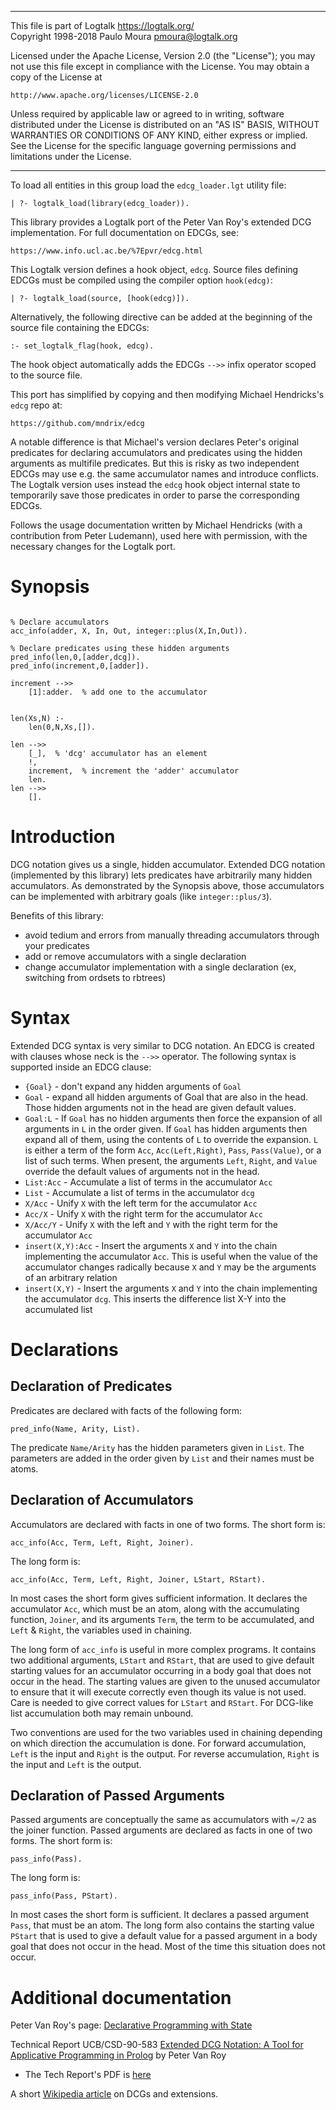 ________________________________________________________________________

This file is part of Logtalk <https://logtalk.org/>  
Copyright 1998-2018 Paulo Moura <pmoura@logtalk.org>

Licensed under the Apache License, Version 2.0 (the "License");
you may not use this file except in compliance with the License.
You may obtain a copy of the License at

    http://www.apache.org/licenses/LICENSE-2.0

Unless required by applicable law or agreed to in writing, software
distributed under the License is distributed on an "AS IS" BASIS,
WITHOUT WARRANTIES OR CONDITIONS OF ANY KIND, either express or implied.
See the License for the specific language governing permissions and
limitations under the License.
________________________________________________________________________


To load all entities in this group load the `edcg_loader.lgt` utility file:

	| ?- logtalk_load(library(edcg_loader)).

This library provides a Logtalk port of the Peter Van Roy's extended DCG
implementation. For full documentation on EDCGs, see:

	https://www.info.ucl.ac.be/%7Epvr/edcg.html

This Logtalk version defines a hook object, `edcg`. Source files defining
EDCGs must be compiled using the compiler option `hook(edcg)`:

	| ?- logtalk_load(source, [hook(edcg)]).

Alternatively, the following directive can be added at the beginning of the
source file containing the EDCGs:

	:- set_logtalk_flag(hook, edcg).

The hook object automatically adds the EDCGs `-->>` infix operator scoped
to the source file.

This port has simplified by copying and then modifying Michael Hendricks's
`edcg` repo at:

	https://github.com/mndrix/edcg

A notable difference is that Michael's version declares Peter's original
predicates for declaring accumulators and predicates using the hidden
arguments as multifile predicates. But this is risky as two independent
EDCGs may use e.g. the same accumulator names and introduce conflicts.
The Logtalk version uses instead the `edcg` hook object internal state
to temporarily save those predicates in order to parse the corresponding
EDCGs.

Follows the usage documentation written by Michael Hendricks (with a
contribution from Peter Ludemann), used here with permission, with the
necessary changes for the Logtalk port.

# Synopsis

```logtalk

% Declare accumulators
acc_info(adder, X, In, Out, integer::plus(X,In,Out)).

% Declare predicates using these hidden arguments
pred_info(len,0,[adder,dcg]).
pred_info(increment,0,[adder]).

increment -->>
    [1]:adder.  % add one to the accumulator


len(Xs,N) :-
    len(0,N,Xs,[]).

len -->>
    [_],  % 'dcg' accumulator has an element
    !,
    increment,  % increment the 'adder' accumulator
    len.
len -->>
    [].
```

# Introduction

DCG notation gives us a single, hidden accumulator.  Extended DCG notation (implemented by this library) lets predicates have arbitrarily many hidden accumulators. As demonstrated by the Synopsis above, those accumulators can be implemented with arbitrary goals (like `integer::plus/3`).

Benefits of this library:

  * avoid tedium and errors from manually threading accumulators through your predicates
  * add or remove accumulators with a single declaration
  * change accumulator implementation with a single declaration (ex, switching from ordsets to rbtrees)

# Syntax

Extended DCG syntax is very similar to DCG notation.  An EDCG is created with clauses whose neck is the `-->>` operator.  The following syntax is supported inside an EDCG clause:

  * `{Goal}` - don't expand any hidden arguments of `Goal`
  * `Goal` - expand all hidden arguments of Goal that are also in the head. Those hidden arguments not in the head are given default values.
  * `Goal:L` - If `Goal` has no hidden arguments then force the expansion of all arguments in `L` in the order given. If `Goal` has hidden arguments then expand all of them, using the contents of `L` to override the expansion. `L` is either a term of the form `Acc`, `Acc(Left,Right)`, `Pass`, `Pass(Value)`, or a list of such terms. When present, the arguments `Left`, `Right`, and `Value` override the default values of arguments not in the head.
  * `List:Acc` - Accumulate a list of terms in the accumulator `Acc`
  * `List` - Accumulate a list of terms in the accumulator `dcg`
  * `X/Acc` - Unify `X` with the left term for the accumulator `Acc`
  * `Acc/X` - Unify `X` with the right term for the accumulator `Acc`
  * `X/Acc/Y` - Unify `X` with the left and `Y` with the right term for the accumulator `Acc`
  * `insert(X,Y):Acc` - Insert the arguments `X` and `Y` into the chain implementing the accumulator `Acc`. This is useful when the value of the accumulator changes radically because `X` and `Y` may be the arguments of an arbitrary relation
  * `insert(X,Y)` - Insert the arguments `X` and `Y` into the chain implementing the accumulator `dcg`. This inserts the difference list X-Y into the accumulated list

# Declarations

## Declaration of Predicates

Predicates are declared with facts of the following form:

```logtalk
pred_info(Name, Arity, List).
```

The predicate `Name/Arity` has the hidden parameters given in `List`. The parameters are added in the order given by `List` and their names must be atoms.

## Declaration of Accumulators

Accumulators are declared with facts in one of two forms. The short form is:

```logtalk
acc_info(Acc, Term, Left, Right, Joiner).
```

The long form is:

```logtalk
acc_info(Acc, Term, Left, Right, Joiner, LStart, RStart).
```

In most cases the short form gives sufficient information. It declares the accumulator `Acc`, which must be an atom, along with the accumulating function, `Joiner`, and its arguments `Term`, the term to be accumulated, and `Left` & `Right`, the variables used in chaining.

The long form of `acc_info` is useful in more complex programs. It contains two additional arguments, `LStart` and `RStart`, that are used to give default starting values for an accumulator occurring in a body goal that does not occur in the head. The starting values are given to the unused accumulator to ensure that it will execute correctly even though its value is not used. Care is needed to give correct values for `LStart` and `RStart`. For DCG-like list accumulation both may remain unbound.

Two conventions are used for the two variables used in chaining depending on which direction the accumulation is done. For forward accumulation, `Left` is the input and `Right` is the output. For reverse accumulation, `Right` is the input and `Left` is the output.

## Declaration of Passed Arguments

Passed arguments are conceptually the same as accumulators with `=/2` as the joiner function.  Passed arguments are declared as facts in one of two forms. The short form is:

```logtalk
pass_info(Pass).
```

The long form is:

```logtalk
pass_info(Pass, PStart).
```

In most cases the short form is sufficient. It declares a passed argument `Pass`, that must be an atom. The long form also contains the starting value `PStart` that is used to give a default value for a passed argument in a body goal that does not occur in the head. Most of the time this situation does not occur.

# Additional documentation

Peter Van Roy's page: [Declarative Programming with State](https://www.info.ucl.ac.be/~pvr/edcg.html)

Technical Report UCB/CSD-90-583 [Extended DCG Notation: A Tool for Applicative Programming in Prolog](https://www2.eecs.berkeley.edu/Pubs/TechRpts/1990/5471.html) by Peter Van Roy

  * The Tech Report's PDF is [here](https://www2.eecs.berkeley.edu/Pubs/TechRpts/1990/CSD-90-583.pdf)

A short [Wikipedia article](https://en.wikipedia.org/wiki/Definite_clause_grammar#Extensions) on DCGs and extensions.
